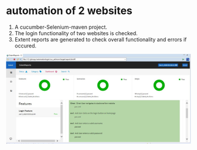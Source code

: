 # automation of 2 websites

1. A cucumber-Selenium-maven project.
2. The login functionality of two websites is checked.
3. Extent reports are generated to check overall functionality and errors if occured.

![myimage-alt-tag](https://github.com/srirvali33/automationlogin/blob/master/extentreports.JPG)
